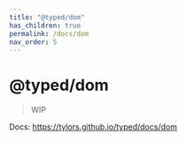 ```yaml
---
title: "@typed/dom"
has_children: true
permalink: /docs/dom
nav_order: 5
---
```


# @typed/dom

> WIP

Docs: https://tylors.github.io/typed/docs/dom

